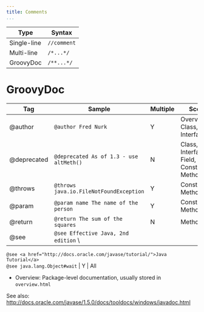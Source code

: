 ```yaml
---
title: Comments
...
```

| Type | Syntax |  
|  ------	| ------	|  
| Single-line	| `//comment`	|  
| Multi-line	| `/*...*/`	|  
| GroovyDoc	| `/**...*/`	| 

# GroovyDoc

|Tag	| Sample	|  Multiple| Scope	| 
| ------	| ------	|  ----------- |  -----------	| 
|@author	| `@author Fred Nurk`	| Y	| Overview, Class, Interface	| 
|@deprecated	| `@deprecated As of 1.3 - use altMeth()`	| N	| Class, Interface, Field, Constructor, Method	| 
|@throws	| `@throws java.io.FileNotFoundException`	| Y	| Constructor, Method	|  
|@param	| `@param name The name of the person`	|  Y	| Constructor, Method	| 
|@return	| `@return The sum of the squares`	| N	| Method	|  
|@see	| `@see Effective Java, 2nd edition`  \
`@see <a href="http://docs.oracle.com/javase/tutorial/">Java Tutorial</a>`  \
`@see java.lang.Object#wait`	| Y	| All

- Overview: Package-level documentation, usually stored in `overview.html`

See also: <http://docs.oracle.com/javase/1.5.0/docs/tooldocs/windows/javadoc.html>